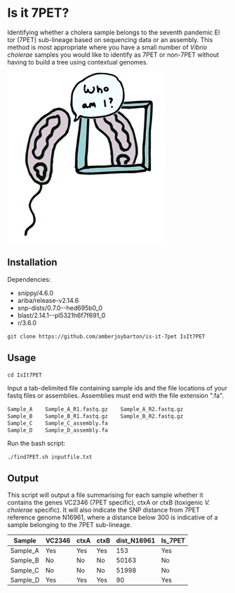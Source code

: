 # Is it 7PET?
Identifying whether a cholera sample belongs to the seventh pandemic El tor (7PET) sub-lineage based on sequencing data or an assembly. This method is most appropriate where you have a small number of _Vibrio cholerae_ samples you would like to identify as 7PET or non-7PET without having to build a tree using contextual genomes.

![Vibrio cholerae wondering if it is 7PET](/AmI7PET.png)

## Installation
Dependencies: 
- snippy/4.6.0
- ariba/release-v2.14.6
- snp-dists/0.7.0--hed695b0_0
- blast/2.14.1--pl5321h6f7f691_0
- r/3.6.0

```
git clone https://github.com/amberjoybarton/is-it-7pet IsIt7PET
```
## Usage
```
cd IsIt7PET
```
Input a tab-delimited file containing sample ids and the file locations of your fastq files or assemblies. Assemblies must end with the file extension ".fa".

```
Sample_A    Sample_A_R1.fastq.gz    Sample_A_R2.fastq.gz
Sample_B    Sample_B_R1.fastq.gz    Sample_B_R2.fastq.gz
Sample_C    Sample_C_assembly.fa
Sample_D    Sample_D_assembly.fa
```
Run the bash script:
```
./find7PET.sh inputfile.txt
```
## Output
This script will output a file summarising for each sample whether it contains the genes VC2346 (7PET specific), ctxA or ctxB (toxigenic _V. cholerae_ specific). It will also indicate the SNP distance from 7PET reference genome N16961, where a distance below 300 is indicative of a sample belonging to the 7PET sub-lineage.


| Sample   | VC2346 | ctxA | ctxB  | dist_N16961 | Is_7PET |
| -------- | ------ | ---- | ----  |  ---------- | ------- |
| Sample_A | Yes | Yes | Yes | 153 | Yes
| Sample_B  | No | No | No | 50163 | No
| Sample_C | No | No | No | 51998 | No
| Sample_D  | Yes | Yes | Yes | 90 | Yes
